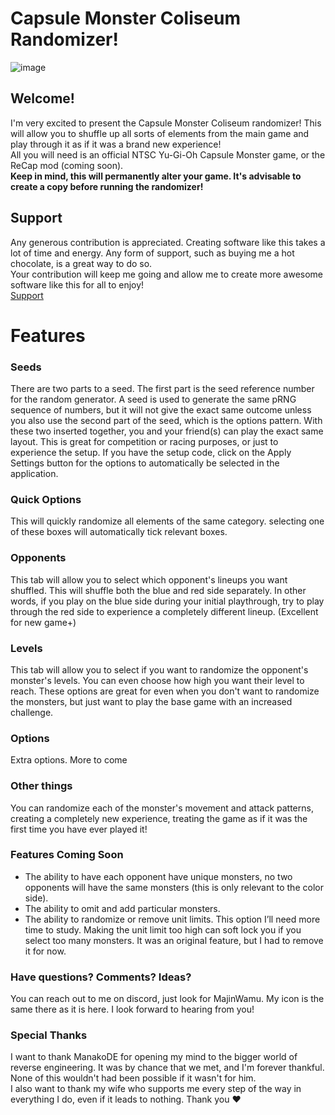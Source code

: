 # Capsule Monster Coliseum Randomizer!
![image](https://github.com/user-attachments/assets/ddb9b458-3fe2-4c2c-8ffb-2117b4285d0d)

## Welcome!
I'm very excited to present the Capsule Monster Coliseum randomizer! This will allow you to shuffle up all sorts of elements from the main game and play through it as if it was a brand new experience!  
All you will need is an official NTSC Yu-Gi-Oh Capsule Monster game, or the ReCap mod (coming soon).  
**Keep in mind, this will permanently alter your game. It's advisable to create a copy before running the randomizer!**

## Support
Any generous contribution is appreciated. Creating software like this takes a lot of time and energy. Any form of support, such as buying me a hot chocolate, is a great way to do so.  
Your contribution will keep me going and allow me to create more awesome software like this for all to enjoy!  
[Support](buymeacoffee.com/majinwamu)

# Features
### Seeds
There are two parts to a seed. The first part is the seed reference number for the random generator. A seed is used to generate the same pRNG sequence of numbers, but it will not give the exact same outcome unless you also use the second part of the seed, which is the options pattern. With these two inserted together, you and your friend(s) can play the exact same layout. This is great for competition or racing purposes, or just to experience the setup. If you have the setup code, click on the Apply Settings button for the options to automatically be selected in the application.

### Quick Options
This will quickly randomize all elements of the same category. selecting one of these boxes will automatically tick relevant boxes.

### Opponents
This tab will allow you to select which opponent's lineups you want shuffled. This will shuffle both the blue and red side separately. In other words, if you play on the blue side during your initial playthrough, try to play through the red side to experience a completely different lineup. (Excellent for new game+)

### Levels
This tab will allow you to select if you want to randomize the opponent's monster's levels. You can even choose how high you want their level to reach. These options are great for even when you don't want to randomize the monsters, but just want to play the base game with an increased challenge.

### Options
Extra options. More to come

### Other things
You can randomize each of the monster's movement and attack patterns, creating a completely new experience, treating the game as if it was the first time you have ever played it!

### Features Coming Soon
* The ability to have each opponent have unique monsters, no two opponents will have the same monsters (this is only relevant to the color side).
* The ability to omit and add particular monsters.
* The ability to randomize or remove unit limits. This option I’ll need more time to study. Making the unit limit too high can soft lock you if you select too many monsters. It was an original feature, but I had to remove it for now.

### Have questions? Comments? Ideas?
You can reach out to me on discord, just look for MajinWamu. My icon is the same there as it is here. I look forward to hearing from you!

### Special Thanks
I want to thank ManakoDE for opening my mind to the bigger world of reverse engineering. It was by chance that we met, and I'm forever thankful. None of this wouldn't had been possible if it wasn't for him.  
I also want to thank my wife who supports me every step of the way in everything I do, even if it leads to nothing. Thank you ♥
